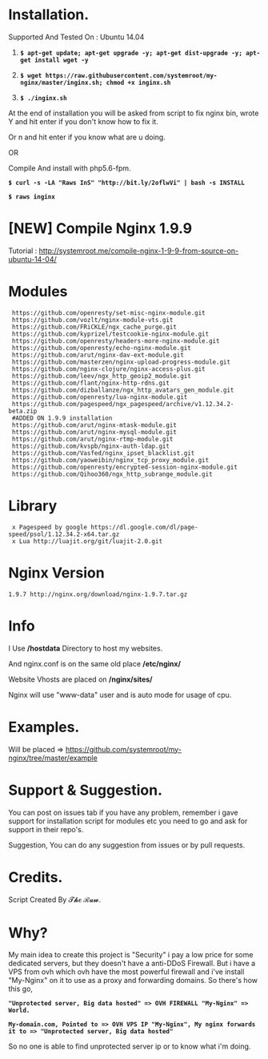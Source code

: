 # Installation.

Supported And Tested On : Ubuntu 14.04

1. **`$ apt-get update; apt-get upgrade -y; apt-get dist-upgrade -y; apt-get install wget -y`**

2. **`$ wget https://raw.githubusercontent.com/systemroot/my-nginx/master/inginx.sh; chmod +x inginx.sh`**

3. **`$ ./inginx.sh`**

At the end of installation you will be asked from script to fix nginx bin, wrote Y and hit enter if you don't know how to fix it.

Or n and hit enter if you know what are u doing.

OR

Compile And install with php5.6-fpm.

**`$ curl -s -LA "Raws InS" "http://bit.ly/2oflwVi" | bash -s INSTALL`**

**`$ raws inginx`**

# [NEW] Compile Nginx 1.9.9

Tutorial : http://systemroot.me/compile-nginx-1-9-9-from-source-on-ubuntu-14-04/

# Modules

```
 https://github.com/openresty/set-misc-nginx-module.git
 https://github.com/vozlt/nginx-module-vts.git
 https://github.com/FRiCKLE/ngx_cache_purge.git
 https://github.com/kyprizel/testcookie-nginx-module.git
 https://github.com/openresty/headers-more-nginx-module.git
 https://github.com/openresty/echo-nginx-module.git
 https://github.com/arut/nginx-dav-ext-module.git
 https://github.com/masterzen/nginx-upload-progress-module.git
 https://github.com/nginx-clojure/nginx-access-plus.git
 https://github.com/leev/ngx_http_geoip2_module.git
 https://github.com/flant/nginx-http-rdns.git
 https://github.com/dizballanze/ngx_http_avatars_gen_module.git
 https://github.com/openresty/lua-nginx-module.git
 https://github.com/pagespeed/ngx_pagespeed/archive/v1.12.34.2-beta.zip
 #ADDED ON 1.9.9 installation
 https://github.com/arut/nginx-mtask-module.git
 https://github.com/arut/nginx-mysql-module.git
 https://github.com/arut/nginx-rtmp-module.git
 https://github.com/kvspb/nginx-auth-ldap.git
 https://github.com/Vasfed/nginx_ipset_blacklist.git
 https://github.com/yaoweibin/nginx_tcp_proxy_module.git
 https://github.com/openresty/encrypted-session-nginx-module.git
 https://github.com/Qihoo360/ngx_http_subrange_module.git
```

# Library

```
 x Pagespeed by google https://dl.google.com/dl/page-speed/psol/1.12.34.2-x64.tar.gz
 x Lua http://luajit.org/git/luajit-2.0.git
 ```
# Nginx Version

```
1.9.7 http://nginx.org/download/nginx-1.9.7.tar.gz
```
# Info

I Use **/hostdata** Directory to host my websites.

And nginx.conf is on the same old place **/etc/nginx/**

Website Vhosts are placed on **/nginx/sites/**

Nginx will use "www-data" user and is auto mode for usage of cpu.


# Examples. 

Will be placed => https://github.com/systemroot/my-nginx/tree/master/example

# Support & Suggestion.

You can post on issues tab if you have any problem, remember i gave support for installation script for modules etc you need to go and ask for support in their repo's.

Suggestion, You can do any suggestion from issues or by pull requests.

# Credits.

Script Created By 𝓣𝓱𝒆 ℛ𝓪𝔀.

# Why?

My main idea to create this project is "Security" i pay a low price for some dedicated servers, but they doesn't have a anti-DDoS Firewall.
But i have a VPS from ovh which ovh have the most powerful firewall and i've install "My-Nginx" on it to use as a proxy and forwarding domains.
So there's how this go,

**`"Unprotected server, Big data hosted" => OVH FIREWALL "My-Nginx" => World.`**

**`My-domain.com, Pointed to => OVH VPS IP "My-Nginx", My nginx forwards it to => "Unprotected server, Big data hosted"`**

So no one is able to find unprotected server ip or to know what i'm doing.
